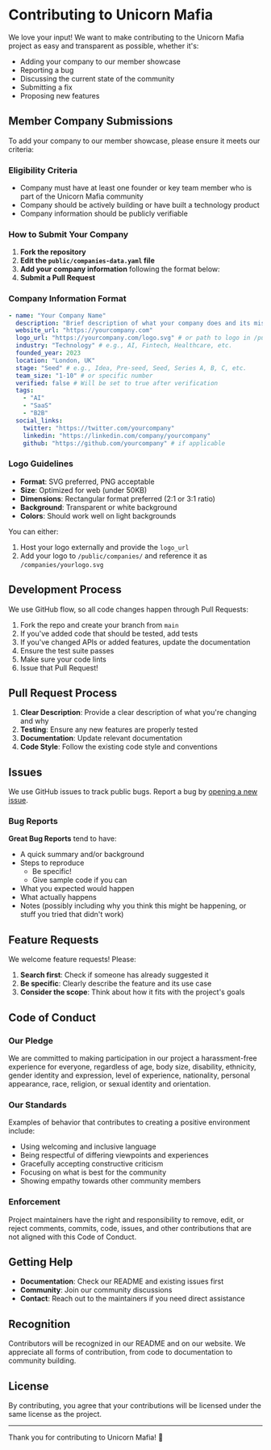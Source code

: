 # Contributing to Unicorn Mafia

We love your input! We want to make contributing to the Unicorn Mafia project as easy and transparent as possible, whether it's:

- Adding your company to our member showcase
- Reporting a bug
- Discussing the current state of the community
- Submitting a fix
- Proposing new features

## Member Company Submissions

To add your company to our member showcase, please ensure it meets our criteria:

### Eligibility Criteria

- Company must have at least one founder or key team member who is part of the Unicorn Mafia community
- Company should be actively building or have built a technology product
- Company information should be publicly verifiable

### How to Submit Your Company

1. **Fork the repository**
2. **Edit the `public/companies-data.yaml` file**
3. **Add your company information** following the format below:
4. **Submit a Pull Request**

### Company Information Format

```yaml
- name: "Your Company Name"
  description: "Brief description of what your company does and its mission"
  website_url: "https://yourcompany.com"
  logo_url: "https://yourcompany.com/logo.svg" # or path to logo in /public/companies/
  industry: "Technology" # e.g., AI, Fintech, Healthcare, etc.
  founded_year: 2023
  location: "London, UK"
  stage: "Seed" # e.g., Idea, Pre-seed, Seed, Series A, B, C, etc.
  team_size: "1-10" # or specific number
  verified: false # Will be set to true after verification
  tags:
    - "AI"
    - "SaaS"
    - "B2B"
  social_links:
    twitter: "https://twitter.com/yourcompany"
    linkedin: "https://linkedin.com/company/yourcompany"
    github: "https://github.com/yourcompany" # if applicable
```

### Logo Guidelines

- **Format**: SVG preferred, PNG acceptable
- **Size**: Optimized for web (under 50KB)
- **Dimensions**: Rectangular format preferred (2:1 or 3:1 ratio)
- **Background**: Transparent or white background
- **Colors**: Should work well on light backgrounds

You can either:
1. Host your logo externally and provide the `logo_url`
2. Add your logo to `/public/companies/` and reference it as `/companies/yourlogo.svg`

## Development Process

We use GitHub flow, so all code changes happen through Pull Requests:

1. Fork the repo and create your branch from `main`
2. If you've added code that should be tested, add tests
3. If you've changed APIs or added features, update the documentation
4. Ensure the test suite passes
5. Make sure your code lints
6. Issue that Pull Request!

## Pull Request Process

1. **Clear Description**: Provide a clear description of what you're changing and why
2. **Testing**: Ensure any new features are properly tested
3. **Documentation**: Update relevant documentation
4. **Code Style**: Follow the existing code style and conventions

## Issues

We use GitHub issues to track public bugs. Report a bug by [opening a new issue](https://github.com/unicornmafia/website/issues).

### Bug Reports

**Great Bug Reports** tend to have:

- A quick summary and/or background
- Steps to reproduce
  - Be specific!
  - Give sample code if you can
- What you expected would happen
- What actually happens
- Notes (possibly including why you think this might be happening, or stuff you tried that didn't work)

## Feature Requests

We welcome feature requests! Please:

1. **Search first**: Check if someone has already suggested it
2. **Be specific**: Clearly describe the feature and its use case
3. **Consider the scope**: Think about how it fits with the project's goals

## Code of Conduct

### Our Pledge

We are committed to making participation in our project a harassment-free experience for everyone, regardless of age, body size, disability, ethnicity, gender identity and expression, level of experience, nationality, personal appearance, race, religion, or sexual identity and orientation.

### Our Standards

Examples of behavior that contributes to creating a positive environment include:

- Using welcoming and inclusive language
- Being respectful of differing viewpoints and experiences
- Gracefully accepting constructive criticism
- Focusing on what is best for the community
- Showing empathy towards other community members

### Enforcement

Project maintainers have the right and responsibility to remove, edit, or reject comments, commits, code, issues, and other contributions that are not aligned with this Code of Conduct.

## Getting Help

- **Documentation**: Check our README and existing issues first
- **Community**: Join our community discussions
- **Contact**: Reach out to the maintainers if you need direct assistance

## Recognition

Contributors will be recognized in our README and on our website. We appreciate all forms of contribution, from code to documentation to community building.

## License

By contributing, you agree that your contributions will be licensed under the same license as the project.

---

Thank you for contributing to Unicorn Mafia! 🦄